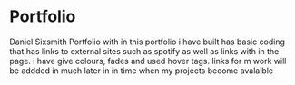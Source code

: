 # Portfolio
Daniel Sixsmith Portfolio
with in this portfolio i have built has basic coding that has links to external sites such as spotify as well as links with in the page. i have give colours, fades and used hover tags.
links for m work will be addded in much later in in time when my projects become avalaible
